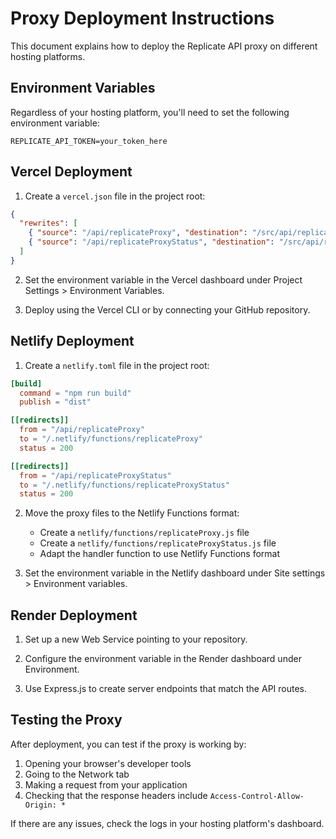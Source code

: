 
# Proxy Deployment Instructions

This document explains how to deploy the Replicate API proxy on different hosting platforms.

## Environment Variables

Regardless of your hosting platform, you'll need to set the following environment variable:

```
REPLICATE_API_TOKEN=your_token_here
```

## Vercel Deployment

1. Create a `vercel.json` file in the project root:

```json
{
  "rewrites": [
    { "source": "/api/replicateProxy", "destination": "/src/api/replicateProxy.js" },
    { "source": "/api/replicateProxyStatus", "destination": "/src/api/replicateProxyStatus.js" }
  ]
}
```

2. Set the environment variable in the Vercel dashboard under Project Settings > Environment Variables.

3. Deploy using the Vercel CLI or by connecting your GitHub repository.

## Netlify Deployment

1. Create a `netlify.toml` file in the project root:

```toml
[build]
  command = "npm run build"
  publish = "dist"

[[redirects]]
  from = "/api/replicateProxy"
  to = "/.netlify/functions/replicateProxy"
  status = 200

[[redirects]]
  from = "/api/replicateProxyStatus"
  to = "/.netlify/functions/replicateProxyStatus"
  status = 200
```

2. Move the proxy files to the Netlify Functions format:
   - Create a `netlify/functions/replicateProxy.js` file
   - Create a `netlify/functions/replicateProxyStatus.js` file
   - Adapt the handler function to use Netlify Functions format

3. Set the environment variable in the Netlify dashboard under Site settings > Environment variables.

## Render Deployment

1. Set up a new Web Service pointing to your repository.

2. Configure the environment variable in the Render dashboard under Environment.

3. Use Express.js to create server endpoints that match the API routes.

## Testing the Proxy

After deployment, you can test if the proxy is working by:

1. Opening your browser's developer tools
2. Going to the Network tab
3. Making a request from your application 
4. Checking that the response headers include `Access-Control-Allow-Origin: *`

If there are any issues, check the logs in your hosting platform's dashboard.
